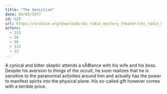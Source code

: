 ```yaml
---
title: "The Sensitive"
date: 04/05/1977
id: 629
url: https://archive.org/download/cbs_radio_mystery_theater/cbs_radio_mystery_theater-0601-0650.zip/cbs_radio_mystery_theater-0601-0650%2Fcbsrmt_0629_the_sensitive.mp3
actors:
  - 133
  - 26
  - 98
  - 112
  - 12
---
```

A cynical and bitter skeptic attends a sÃ©ance with his wife and his boss. Despite his aversion to things of the occult, he soon realizes that he is sensitive to the paranormal activities around him and actually has the power to manifest spirits into the physical plane. His so-called gift however comes with a terrible price.